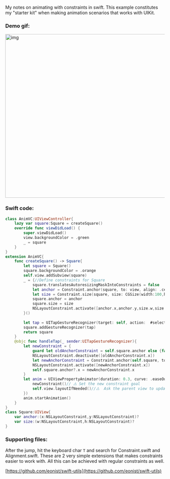 My notes on animating with constraints in swift<!--more-->. This example constitutes my "starter kit" when making animation scenarios that works with UIKit. 


### Demo gif:
<img width="516" alt="img" src="https://rawgit.com/stylekit/img/master/constraint_animation.mov.gif">

### Swift code:


```swift
class AnimVC:UIViewController{
    lazy var square:Square = createSquare()
    override func viewDidLoad() {
        super.viewDidLoad()
        view.backgroundColor = .green
        _ = square
    }
}
extension AnimVC{
    func createSquare() -> Square{
        let square = Square()
        square.backgroundColor = .orange
        self.view.addSubview(square)
        _ = {//Define constraints for Square
            square.translatesAutoresizingMaskIntoConstraints = false
            let anchor = Constraint.anchor(square, to: view, align: .centerCenter, alignTo: .centerCenter)
            let size = Constraint.size(square, size: CGSize(width:100,height:100))
            square.anchor = anchor
            square.size = size
            NSLayoutConstraint.activate([anchor.x,anchor.y,size.w,size.h])
        }()
        
        let tap = UITapGestureRecognizer(target: self, action:  #selector(handleTap))
        square.addGestureRecognizer(tap)
        return square
    }
    @objc func handleTap(_ sender:UITapGestureRecognizer){
        let newConstraint = {
            guard let oldAnchorConstraint = self.square.anchor else {fatalError("err posConstraint not available")}
            NSLayoutConstraint.deactivate([oldAnchorConstraint.x])
            let newAnchorConstraint = Constraint.anchor(self.square, to: self.view, align: .topLeft, alignTo: .topLeft, offset: CGPoint(x:0,y:0))
            NSLayoutConstraint.activate([newAnchorConstraint.x])
            self.square.anchor?.x = newAnchorConstraint.x
        }
        let anim = UIViewPropertyAnimator(duration: 0.3, curve: .easeOut, animations: {
            newConstraint()// ⚠️️ Set the new constraint goal
            self.view.layoutIfNeeded()//⚠️️  Ask the parent view to update its layout
        })
        anim.startAnimation()
    }
}
class Square:UIView{
    var anchor:(x:NSLayoutConstraint,y:NSLayoutConstraint)?
    var size:(w:NSLayoutConstraint,h:NSLayoutConstraint)?
}

```


### Supporting files:

After the jump, hit the keyboard char `T` and search for Constraint.swift and Alignment.swift. These are 2 very simple extensions that makes constraints easier to work with. 
All this can be achieved with regular constraints as well. 

[https://github.com/eonist/swift-utils](https://github.com/eonist/swift-utils) 